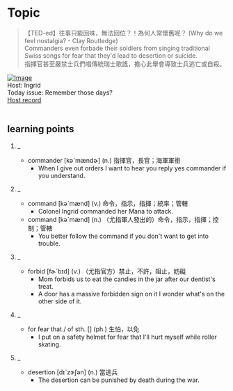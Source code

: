 # Topic

> 【TED-ed】往事只能回味，無法回位？！為何人常懷舊呢？ (Why do we feel nostalgia? - Clay Routledge) <br>
> Commanders even forbade their soldiers from singing traditional Swiss songs for fear that they'd lead to desertion or suicide. <br>
> 指揮官甚至嚴禁士兵們唱傳統瑞士歌謠，擔心此舉會導致士兵逃亡或自殺。 <br>

[![Image](https://thumbnail.voicetube.com/w/1280/h/720/WiTgn5QH_HU.jpg)](https://www.youtube.com/embed/WiTgn5QH_HU?rel=0&showinfo=0&cc_load_policy=0&controls=1&autoplay=1&iv_load_policy=3&playsinline=1&wmode=transparent&start=54&end=65&enablejsapi=1&origin=https://tw.voicetube.com&widgetid=1)<br>
Host: Ingrid
<br>Today issue: Remember those days?
<br>
[Host record](https://cdn.voicetube.com/everyday_records/5024/1608706386.mp3)
<br><br>
## learning points
1. _
	* commander [kəˋmændɚ] (n.) 指揮官，長官；海軍軍銜
		- When I give out orders I want to hear you reply yes commander if you understand.

2. _
	* command  [kəˋmænd] (v.) 命令，指示，指揮；統率；管轄
		- Colonel Ingrid commanded her Mana to attack.
	* command  [kəˋmænd] (n.) （尤指軍人發出的）命令，指示，指揮；控制；管轄
		- You better follow the command if you don't want to get into trouble.

3. _
	* forbid [fɚˋbɪd] (v.)  （尤指官方）禁止，不許，阻止，妨礙
		- Mom forbids us to eat the candies in the jar after our dentist's treat.
		- A door has a massive forbidden sign on it I wonder what's on the other side of it.

4. _
	* for fear that./ of sth.  [] (ph.) 生怕，以免
		- I put on a safety helmet for fear that I'll hurt myself while roller skating.

5. _
	* desertion [dɪˋzɝʃən] (n.) 當逃兵
		- The desertion can be punished by death during the war.
